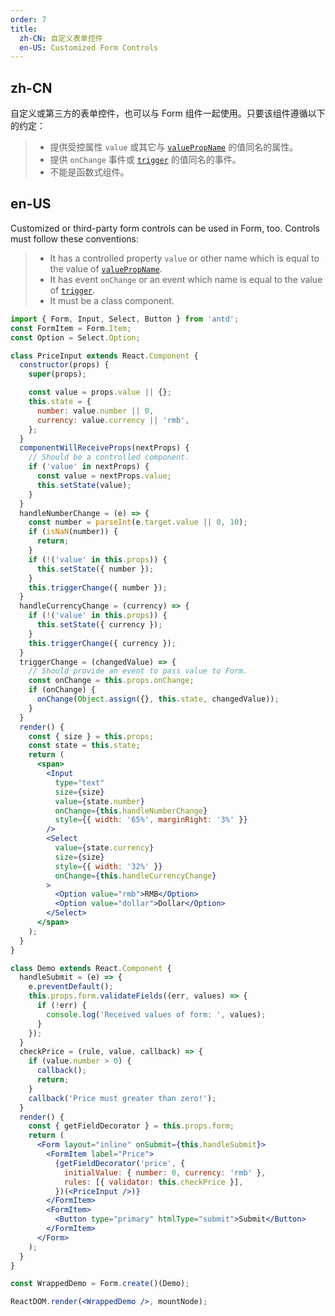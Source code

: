 ```yaml
---
order: 7
title:
  zh-CN: 自定义表单控件
  en-US: Customized Form Controls
---
```


## zh-CN

自定义或第三方的表单控件，也可以与 Form 组件一起使用。只要该组件遵循以下的约定：
> * 提供受控属性 `value` 或其它与 [`valuePropName`](http://ant.design/components/form/#getFieldDecorator-参数) 的值同名的属性。
> * 提供 `onChange` 事件或 [`trigger`](http://ant.design/components/form/#getFieldDecorator-参数) 的值同名的事件。
> * 不能是函数式组件。

## en-US

Customized or third-party form controls can be used in Form, too. Controls must follow these conventions:
> * It has a controlled property `value` or other name which is equal to the value of [`valuePropName`](http://ant.design/components/form/?locale=en-US#getFieldDecorator's-parameters).
> * It has event `onChange` or an event which name is equal to the value of [`trigger`](http://ant.design/components/form/?locale=en-US#getFieldDecorator's-parameters).
> * It must be a class component.

````jsx
import { Form, Input, Select, Button } from 'antd';
const FormItem = Form.Item;
const Option = Select.Option;

class PriceInput extends React.Component {
  constructor(props) {
    super(props);

    const value = props.value || {};
    this.state = {
      number: value.number || 0,
      currency: value.currency || 'rmb',
    };
  }
  componentWillReceiveProps(nextProps) {
    // Should be a controlled component.
    if ('value' in nextProps) {
      const value = nextProps.value;
      this.setState(value);
    }
  }
  handleNumberChange = (e) => {
    const number = parseInt(e.target.value || 0, 10);
    if (isNaN(number)) {
      return;
    }
    if (!('value' in this.props)) {
      this.setState({ number });
    }
    this.triggerChange({ number });
  }
  handleCurrencyChange = (currency) => {
    if (!('value' in this.props)) {
      this.setState({ currency });
    }
    this.triggerChange({ currency });
  }
  triggerChange = (changedValue) => {
    // Should provide an event to pass value to Form.
    const onChange = this.props.onChange;
    if (onChange) {
      onChange(Object.assign({}, this.state, changedValue));
    }
  }
  render() {
    const { size } = this.props;
    const state = this.state;
    return (
      <span>
        <Input
          type="text"
          size={size}
          value={state.number}
          onChange={this.handleNumberChange}
          style={{ width: '65%', marginRight: '3%' }}
        />
        <Select
          value={state.currency}
          size={size}
          style={{ width: '32%' }}
          onChange={this.handleCurrencyChange}
        >
          <Option value="rmb">RMB</Option>
          <Option value="dollar">Dollar</Option>
        </Select>
      </span>
    );
  }
}

class Demo extends React.Component {
  handleSubmit = (e) => {
    e.preventDefault();
    this.props.form.validateFields((err, values) => {
      if (!err) {
        console.log('Received values of form: ', values);
      }
    });
  }
  checkPrice = (rule, value, callback) => {
    if (value.number > 0) {
      callback();
      return;
    }
    callback('Price must greater than zero!');
  }
  render() {
    const { getFieldDecorator } = this.props.form;
    return (
      <Form layout="inline" onSubmit={this.handleSubmit}>
        <FormItem label="Price">
          {getFieldDecorator('price', {
            initialValue: { number: 0, currency: 'rmb' },
            rules: [{ validator: this.checkPrice }],
          })(<PriceInput />)}
        </FormItem>
        <FormItem>
          <Button type="primary" htmlType="submit">Submit</Button>
        </FormItem>
      </Form>
    );
  }
}

const WrappedDemo = Form.create()(Demo);

ReactDOM.render(<WrappedDemo />, mountNode);
````
